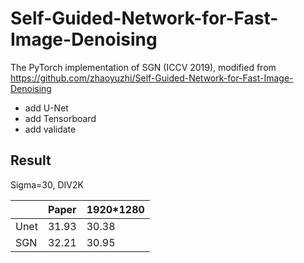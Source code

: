 # Self-Guided-Network-for-Fast-Image-Denoising

The PyTorch implementation of SGN (ICCV 2019), modified from https://github.com/zhaoyuzhi/Self-Guided-Network-for-Fast-Image-Denoising

- add U-Net
- add Tensorboard
- add validate
## Result

Sigma=30, DIV2K		
		
|	|Paper|	1920*1280|
|---|---|---|
|Unet|	31.93|	30.38|
|SGN|	32.21|	30.95|	